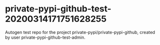 # private-pypi-github-test-20200314171751628255
Autogen test repo for the project private-pypi/private-pypi-github, created by user private-pypi-github-test-admin.
